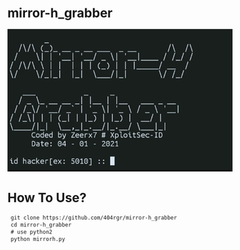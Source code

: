 # mirror-h_grabber
![Logo](https://raw.githubusercontent.com/404rgr/mirror-h_grabber/main/IMG_20210104_155956.jpg)

# How To Use?
     git clone https://github.com/404rgr/mirror-h_grabber
     cd mirror-h_grabber
     # use python2
     python mirrorh.py

